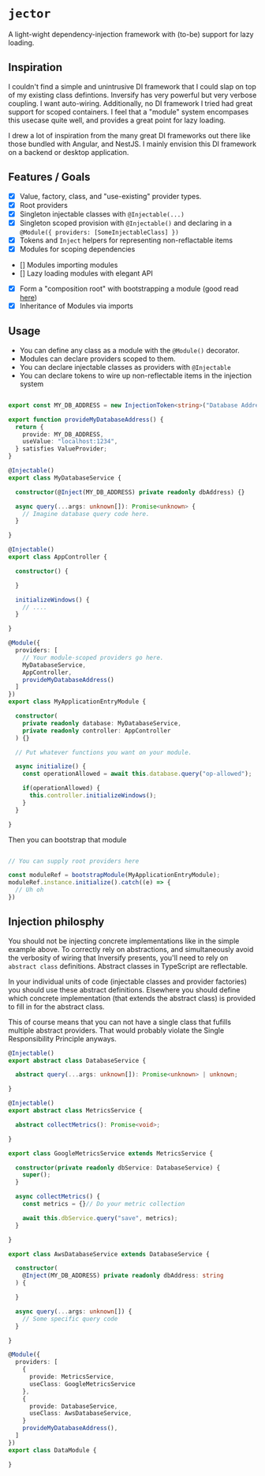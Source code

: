 # `jector`

A light-wight dependency-injection framework with (to-be) support for lazy loading.

## Inspiration

I couldn't find a simple and unintrusive DI framework that I could slap on top of my existing class defintions. Inversify has very powerful but very verbose coupling. I want auto-wiring. Additionally, no DI framework I tried had great support for scoped containers. I feel that a "module" system encompases this usecase quite well, and provides a great point for lazy loading. 

I drew a lot of inspiration from the many great DI frameworks out there like those bundled with Angular, and NestJS. I mainly envision this DI framework on a backend or desktop application.

## Features / Goals

 - [x] Value, factory, class, and "use-existing" provider types.
 - [x] Root providers
 - [x] Singleton injectable classes with `@Injectable(...)`
 - [x] Singleton scoped provision with `@Injectable()` and declaring in a `@Module({ providers: [SomeInjectableClass] })` 
 - [x] Tokens and `Inject` helpers for representing non-reflactable items
 - [x] Modules for scoping dependencies
 - [] Modules importing modules
 - [] Lazy loading modules with elegant API
 - [x] Form a "composition root" with bootstrapping a module (good read [here](https://blog.ploeh.dk/2011/07/28/CompositionRoot/))
 - [x] Inheritance of Modules via imports

## Usage

- You can define any class as a module with the `@Module()` decorator.
- Modules can declare providers scoped to them.
- You can declare injectable classes as providers with `@Injectable`
- You can declare tokens to wire up non-reflectable items in the injection system

```typescript

export const MY_DB_ADDRESS = new InjectionToken<string>("Database Address");

export function provideMyDatabaseAddress() {
  return {
    provide: MY_DB_ADDRESS,
    useValue: "localhost:1234",
  } satisfies ValueProvider;
}

@Injectable()
export class MyDatabaseService {

  constructor(@Inject(MY_DB_ADDRESS) private readonly dbAddress) {}

  async query(...args: unknown[]): Promise<unknown> {
    // Imagine database query code here.
  }

}

@Injectable()
export class AppController {

  constructor() {

  }

  initializeWindows() {
    // ....
  }

}

@Module({
  providers: [
    // Your module-scoped providers go here.
    MyDatabaseService,
    AppController,
    provideMyDatabaseAddress()
  ]
})
export class MyApplicationEntryModule {

  constructor(
    private readonly database: MyDatabaseService,
    private readonly controller: AppController
  ) {}

  // Put whatever functions you want on your module. 

  async initialize() {
    const operationAllowed = await this.database.query("op-allowed");

    if(operationAllowed) {
      this.controller.initializeWindows();
    }
  }

}
```

Then you can bootstrap that module

```typescript

// You can supply root providers here 

const moduleRef = bootstrapModule(MyApplicationEntryModule);
moduleRef.instance.initialize().catch((e) => {
  // Uh oh
})

```

## Injection philosphy

You should not be injecting concrete implementations like in the simple example above. To correctly rely on abstractions, and simultaneously avoid the verbosity of wiring that Inversify presents, you'll need to rely on `abstract class` definitions. Abstract classes in TypeScript are reflectable. 

In your individual units of code (injectable classes and provider factories) you should use these abstract definitions. Elsewhere you should define which concrete implementation (that extends the abstract class) is provided to fill in for the abstract class. 

This of course means that you can not have a single class that fufills multiple abstract providers. That would probably violate the Single Responsibility Principle anyways. 

```typescript
@Injectable()
export abstract class DatabaseService {

  abstract query(...args: unknown[]): Promise<unknown> | unknown;

}

@Injectable()
export abstract class MetricsService {

  abstract collectMetrics(): Promise<void>;

}

export class GoogleMetricsService extends MetricsService {

  constructor(private readonly dbService: DatabaseService) {
    super();
  }

  async collectMetrics() {
    const metrics = {}// Do your metric collection

    await this.dbService.query("save", metrics);
  }

}

export class AwsDatabaseService extends DatabaseService {

  constructor(
    @Inject(MY_DB_ADDRESS) private readonly dbAddress: string
  ) {

  }

  async query(...args: unknown[]) {
    // Some specific query code
  }

}

@Module({
  providers: [
    {
      provide: MetricsService,
      useClass: GoogleMetricsService
    },
    {
      provide: DatabaseService,
      useClass: AwsDatabaseService,
    }
    provideMyDatabaseAddress(),
  ]
})
export class DataModule {

}

```